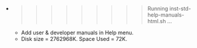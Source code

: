 * >>>>>>>>> Running inst-std-help-manuals-html.sh ...
  * Add user & developer manuals in Help menu.
  * Disk size = 2762968K. Space Used = 72K.

